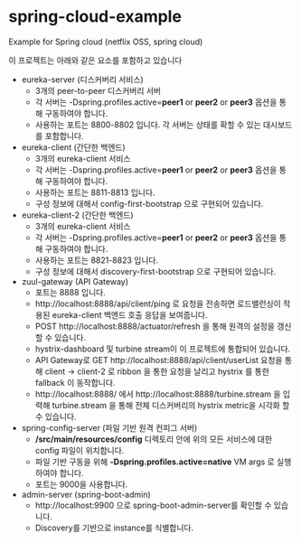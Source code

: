 # spring-cloud-example
Example for Spring cloud (netflix OSS, spring cloud)

이 프로젝트는 아래와 같은 요소를 포함하고 있습니다
  - eureka-server (디스커버리 서비스)
    - 3개의 peer-to-peer 디스커버리 서버
    - 각 서버는 -Dspring.profiles.active=**peer1** or **peer2** or **peer3** 옵션을 통해 구동하여야 합니다.
    - 사용하는 포트는 8800-8802 입니다. 각 서버는 상태를 확할 수 있는 대시보드를 포함합니다.
- eureka-client (간단한 백엔드)
  - 3개의 eureka-client 서비스
  - 각 서버는 -Dspring.profiles.active=**peer1** or **peer2** or **peer3** 옵션을 통해 구동하여야 합니다.
  - 사용하는 포트는 8811-8813 입니다.
  - 구성 정보에 대해서 config-first-bootstrap 으로 구현되어 있습니다.
- eureka-client-2 (간단한 백엔드)
  - 3개의 eureka-client 서비스
  - 각 서버는 -Dspring.profiles.active=**peer1** or **peer2** or **peer3** 옵션을 통해 구동하여야 합니다.
  - 사용하는 포트는 8821-8823 입니다.
  - 구성 정보에 대해서 discovery-first-bootstrap 으로 구현되어 있습니다.
- zuul-gateway (API Gateway)
  - 포트는 8888 입니다.
  - http://localhost:8888/api/client/ping 로 요청을 전송하면 로드밸런싱이 적용된 eureka-client 백엔드 호출 응답을 보여줍니다.
  - POST http://localhost:8888/actuator/refresh 을 통해 원격의 설정을 갱신할 수 있습니다.
  - hystrix-dashboard 및 turbine stream이 이 프로젝트에 통합되어 있습니다.
  - API Gateway로 GET http://localhost:8888/api/client/userList 요청을 통해 client -> client-2 로 ribbon 을 통한 요청을 날리고 hystrix 를 통한 fallback 이 동작합니다.
  - http://localhost:8888/ 에서 http://localhost:8888/turbine.stream 을 입력해 turbine.stream 을 통해 전체 디스커버리의 hystrix metric을 시각화 할 수 있습니다.
- spring-config-server (파일 기반 원격 컨피그 서버)
  - **/src/main/resources/config** 디렉토리 안에 위의 모든 서비스에 대한 config 파일이 위치합니다.
  - 파일 기반 구동을 위해 **-Dspring.profiles.active=native** VM args 로 실행하여야 합니다.
  - 포트는 9000을 사용합니다.
- admin-server (spring-boot-admin)
  - http://localhost:9900 으로 spring-boot-admin-server를 확인할 수 있습니다.
  - Discovery를 기반으로 instance를 식별합니다.
